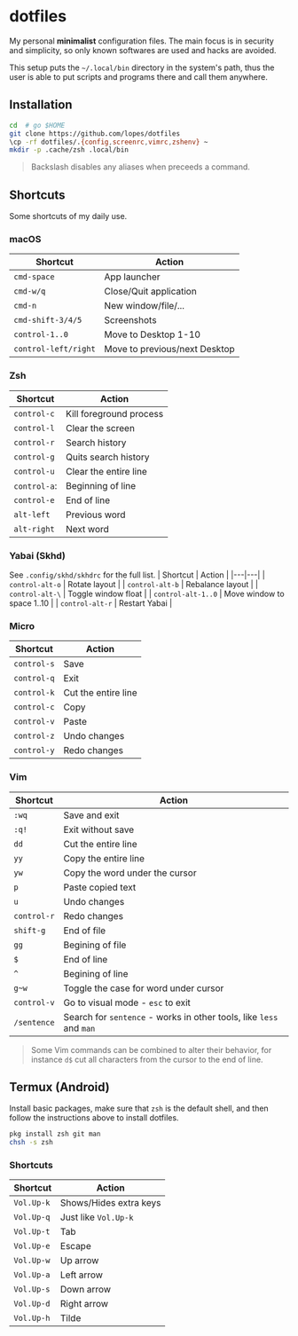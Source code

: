 # dotfiles
My personal **minimalist** configuration files.  The main focus is in security and simplicity, so only known softwares are used and hacks are avoided.

This setup puts the `~/.local/bin` directory in the system's path, thus the user is able to put scripts and programs there and call them anywhere.


## Installation
```sh
cd  # go $HOME
git clone https://github.com/lopes/dotfiles
\cp -rf dotfiles/.{config,screenrc,vimrc,zshenv} ~
mkdir -p .cache/zsh .local/bin
```

> Backslash disables any aliases when preceeds a command.


## Shortcuts
Some shortcuts of my daily use.

### macOS
| Shortcut | Action |
|---|---|
| `cmd-space` | App launcher |
| `cmd-w/q` | Close/Quit application |
| `cmd-n` | New window/file/... |
| `cmd-shift-3/4/5` | Screenshots |
| `control-1..0` | Move to Desktop 1-10 |
| `control-left/right` | Move to previous/next Desktop |

### Zsh
| Shortcut | Action |
|---|---|
| `control-c` | Kill foreground process |
| `control-l` | Clear the screen |
| `control-r` | Search history |
| `control-g` | Quits search history |
| `control-u` | Clear the entire line |
| `control-a`: | Beginning of line |
| `control-e` | End of line |
| `alt-left` | Previous word |
| `alt-right` | Next word |

### Yabai (Skhd)
See `.config/skhd/skhdrc` for the full list.
| Shortcut | Action |
|---|---|
| `control-alt-o` | Rotate layout |
| `control-alt-b` | Rebalance layout |
| `control-alt-\` | Toggle window float |
| `control-alt-1..0` | Move window to space 1..10 |
| `control-alt-r` | Restart Yabai |

### Micro
| Shortcut | Action |
|---|---|
| `control-s` | Save |
| `control-q` | Exit |
| `control-k` | Cut the entire line |
| `control-c` | Copy |
| `control-v` | Paste |
| `control-z` | Undo changes |
| `control-y` | Redo changes |

### Vim
| Shortcut | Action |
|---|---|
| `:wq` | Save and exit |
| `:q!` | Exit without save |
| `dd` | Cut the entire line |
| `yy` | Copy the entire line |
| `yw` | Copy the word under the cursor |
| `p` | Paste copied text |
| `u` | Undo changes |
| `control-r` | Redo changes |
| `shift-g` | End of file |
| `gg` | Begining of file |
| `$` | End of line |
| `^` | Begining of line |
| `g~w` | Toggle the case for word under cursor |
| `control-v` | Go to visual mode - `esc` to exit |
| `/sentence` | Search for `sentence` - works in other tools, like `less` and `man` |

> Some Vim commands can be combined to alter their behavior, for instance `d$` cut all characters from the cursor to the end of line.


## Termux (Android)
Install basic packages, make sure that `zsh` is the default shell, and then follow the instructions above to install dotfiles.

```sh
pkg install zsh git man
chsh -s zsh
```

### Shortcuts
| Shortcut | Action |
|---|---|
| `Vol.Up-k` | Shows/Hides extra keys |
| `Vol.Up-q` | Just like `Vol.Up-k` |
| `Vol.Up-t` | Tab |
| `Vol.Up-e` | Escape |
| `Vol.Up-w` | Up arrow |
| `Vol.Up-a` | Left arrow |
| `Vol.Up-s` | Down arrow |
| `Vol.Up-d` | Right arrow |
| `Vol.Up-h` | Tilde |
